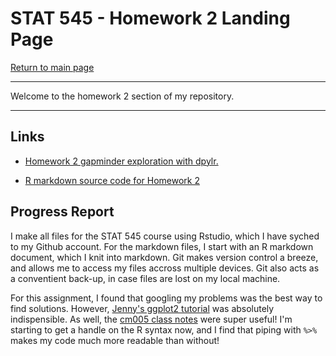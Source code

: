 STAT 545 - Homework 2 Landing Page
==============================

[Return to main page](https://github.com/HScheiber/STAT545-hw-Scheiber-Hayden/blob/master/README.md "Main page")

---

Welcome to the homework 2 section of my repository.

---

## Links

- [Homework 2 gapminder exploration with dpylr.](/hw02/gapminder_dpylr.md)

- [R markdown source code for Homework 2](/hw02/gapminder_dpylr.Rmd)

## Progress Report
I make all files for the STAT 545 course using Rstudio, which I have syched to my Github account. For the markdown files, I start with an R markdown document, which I knit into markdown. Git makes version control a breeze, and allows me to access my files accross multiple devices. Git also acts as a conventient back-up, in case files are lost on my local machine.

For this assignment, I found that googling my problems was the best way to find solutions. However, [Jenny's ggplot2 tutorial](https://github.com/jennybc/ggplot2-tutorial) was absolutely indispensible. As well, the [cm005 class notes](http://stat545.com/cm005-notes_and_exercises.html) were super useful! I'm starting to get a handle on the R syntax now, and I find that piping with `%>%` makes my code much more readable than without!

